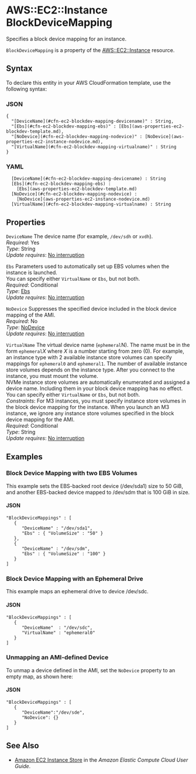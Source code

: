 # AWS::EC2::Instance BlockDeviceMapping<a name="aws-properties-ec2-blockdev-mapping"></a>

Specifies a block device mapping for an instance\.

 `BlockDeviceMapping` is a property of the [AWS::EC2::Instance](https://docs.aws.amazon.com/AWSCloudFormation/latest/UserGuide/aws-properties-ec2-instance.html) resource\.

## Syntax<a name="aws-properties-ec2-blockdev-mapping-syntax"></a>

To declare this entity in your AWS CloudFormation template, use the following syntax:

### JSON<a name="aws-properties-ec2-blockdev-mapping-syntax.json"></a>

```
{
  "[DeviceName](#cfn-ec2-blockdev-mapping-devicename)" : String,
  "[Ebs](#cfn-ec2-blockdev-mapping-ebs)" : [Ebs](aws-properties-ec2-blockdev-template.md),
  "[NoDevice](#cfn-ec2-blockdev-mapping-nodevice)" : [NoDevice](aws-properties-ec2-instance-nodevice.md),
  "[VirtualName](#cfn-ec2-blockdev-mapping-virtualname)" : String
}
```

### YAML<a name="aws-properties-ec2-blockdev-mapping-syntax.yaml"></a>

```
﻿  [DeviceName](#cfn-ec2-blockdev-mapping-devicename) : String
﻿  [Ebs](#cfn-ec2-blockdev-mapping-ebs) : 
    [Ebs](aws-properties-ec2-blockdev-template.md)
﻿  [NoDevice](#cfn-ec2-blockdev-mapping-nodevice) : 
    [NoDevice](aws-properties-ec2-instance-nodevice.md)
﻿  [VirtualName](#cfn-ec2-blockdev-mapping-virtualname) : String
```

## Properties<a name="aws-properties-ec2-blockdev-mapping-properties"></a>

`DeviceName`  <a name="cfn-ec2-blockdev-mapping-devicename"></a>
The device name \(for example, `/dev/sdh` or `xvdh`\)\.  
*Required*: Yes  
*Type*: String  
*Update requires*: [No interruption](https://docs.aws.amazon.com/AWSCloudFormation/latest/UserGuide/using-cfn-updating-stacks-update-behaviors.html#update-no-interrupt)

`Ebs`  <a name="cfn-ec2-blockdev-mapping-ebs"></a>
Parameters used to automatically set up EBS volumes when the instance is launched\.  
You can specify either `VirtualName` or `Ebs`, but not both\.  
*Required*: Conditional  
*Type*: [Ebs](aws-properties-ec2-blockdev-template.md)  
*Update requires*: [No interruption](https://docs.aws.amazon.com/AWSCloudFormation/latest/UserGuide/using-cfn-updating-stacks-update-behaviors.html#update-no-interrupt)

`NoDevice`  <a name="cfn-ec2-blockdev-mapping-nodevice"></a>
Suppresses the specified device included in the block device mapping of the AMI\.  
*Required*: No  
*Type*: [NoDevice](aws-properties-ec2-instance-nodevice.md)  
*Update requires*: [No interruption](https://docs.aws.amazon.com/AWSCloudFormation/latest/UserGuide/using-cfn-updating-stacks-update-behaviors.html#update-no-interrupt)

`VirtualName`  <a name="cfn-ec2-blockdev-mapping-virtualname"></a>
The virtual device name \(`ephemeral`N\)\. The name must be in the form `ephemeral`*X* where *X* is a number starting from zero \(0\)\. For example, an instance type with 2 available instance store volumes can specify mappings for `ephemeral0` and `ephemeral1`\. The number of available instance store volumes depends on the instance type\. After you connect to the instance, you must mount the volume\.  
NVMe instance store volumes are automatically enumerated and assigned a device name\. Including them in your block device mapping has no effect\.  
You can specify either `VirtualName` or `Ebs`, but not both\.  
 *Constraints*: For M3 instances, you must specify instance store volumes in the block device mapping for the instance\. When you launch an M3 instance, we ignore any instance store volumes specified in the block device mapping for the AMI\.  
*Required*: Conditional  
*Type*: String  
*Update requires*: [No interruption](https://docs.aws.amazon.com/AWSCloudFormation/latest/UserGuide/using-cfn-updating-stacks-update-behaviors.html#update-no-interrupt)

## Examples<a name="aws-properties-ec2-blockdev-mapping--examples"></a>

### Block Device Mapping with two EBS Volumes<a name="aws-properties-ec2-blockdev-mapping--examples--Block_Device_Mapping_with_two_EBS_Volumes"></a>

This example sets the EBS\-backed root device \(/dev/sda1\) size to 50 GiB, and another EBS\-backed device mapped to /dev/sdm that is 100 GiB in size\.

#### JSON<a name="aws-properties-ec2-blockdev-mapping--examples--Block_Device_Mapping_with_two_EBS_Volumes--json"></a>

```
"BlockDeviceMappings" : [
   {
      "DeviceName" : "/dev/sda1",
      "Ebs" : { "VolumeSize" : "50" }
   },
   {
      "DeviceName" : "/dev/sdm",
      "Ebs" : { "VolumeSize" : "100" }
   }
]
```

### Block Device Mapping with an Ephemeral Drive<a name="aws-properties-ec2-blockdev-mapping--examples--Block_Device_Mapping_with_an_Ephemeral_Drive"></a>

This example maps an ephemeral drive to device /dev/sdc\.

#### JSON<a name="aws-properties-ec2-blockdev-mapping--examples--Block_Device_Mapping_with_an_Ephemeral_Drive--json"></a>

```
"BlockDeviceMappings" : [
   {
      "DeviceName"  : "/dev/sdc",
      "VirtualName" : "ephemeral0"
   }
]
```

### Unmapping an AMI\-defined Device<a name="aws-properties-ec2-blockdev-mapping--examples--Unmapping_an_AMI-defined_Device"></a>

To unmap a device defined in the AMI, set the `NoDevice` property to an empty map, as shown here:

#### JSON<a name="aws-properties-ec2-blockdev-mapping--examples--Unmapping_an_AMI-defined_Device--json"></a>

```
"BlockDeviceMappings" : [
   {
      "DeviceName":"/dev/sde",
      "NoDevice": {}
   }
]
```

## See Also<a name="aws-properties-ec2-blockdev-mapping--seealso"></a>
+  [ Amazon EC2 Instance Store](https://docs.aws.amazon.com/AWSEC2/latest/UserGuide/InstanceStorage.html) in the *Amazon Elastic Compute Cloud User Guide*\.